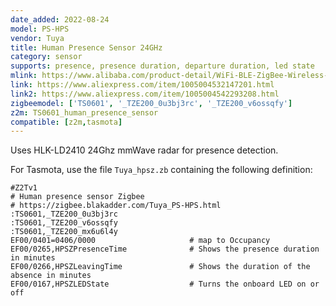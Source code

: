 ```yaml
---
date_added: 2022-08-24
model: PS-HPS
vendor: Tuya
title: Human Presence Sensor 24GHz
category: sensor
supports: presence, presence duration, departure duration, led state
mlink: https://www.alibaba.com/product-detail/WiFi-BLE-ZigBee-Wireless-Radar-Human_1600574397650.html
link: https://www.aliexpress.com/item/1005004532147201.html
link2: https://www.aliexpress.com/item/1005004542293208.html
zigbeemodel: ['TS0601', '_TZE200_0u3bj3rc', '_TZE200_v6ossqfy']
z2m: TS0601_human_presence_sensor
compatible: [z2m,tasmota]
---
```


Uses HLK-LD2410 24Ghz mmWave radar for presence detection.

For Tasmota, use the file `Tuya_hpsz.zb` containing the following definition:

```
#Z2Tv1
# Human presence sensor Zigbee
# https://zigbee.blakadder.com/Tuya_PS-HPS.html
:TS0601,_TZE200_0u3bj3rc
:TS0601,_TZE200_v6ossqfy
:TS0601,_TZE200_mx6u6l4y
EF00/0401=0406/0000                     # map to Occupancy
EF00/0265,HPSZPresenceTime              # Shows the presence duration in minutes
EF00/0266,HPSZLeavingTime               # Shows the duration of the absence in minutes
EF00/0167,HPSZLEDState                  # Turns the onboard LED on or off
```
